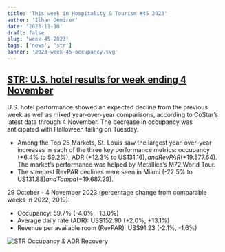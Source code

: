 ```yaml
---
title: 'This week in Hospitality & Tourism #45 2023'
author: 'Ilhan Demirer'
date: '2023-11-10'
draft: false
slug: 'week-45-2023'
tags: ['news', 'str']
banner: '2023-week-45-occupancy.svg'
---
```


## [STR: U.S. hotel results for week ending 4 November](https://str.com/press-release/us-hotel-results-week-ending-4-november)

U.S. hotel performance showed an expected decline from the previous week as well as mixed year-over-year comparisons, according to CoStar’s latest data through 4 November. The decrease in occupancy was anticipated with Halloween falling on Tuesday.

- Among the Top 25 Markets, St. Louis saw the largest year-over-year increases in each of the three key performance metrics: occupancy (+6.4% to 59.2%), ADR (+12.3% to US$131.16), and RevPAR (+19.5% to US$77.64). The market’s performance was helped by Metallica’s M72 World Tour.
- The steepest RevPAR declines were seen in Miami (-22.5% to US$131.88) and Tampa (-19.6% to US$87.29).

29 October - 4 November 2023 (percentage change from comparable weeks in 2022, 2019):

- Occupancy: 59.7% (-4.0%, -13.0%)
- Average daily rate (ADR): US$152.90 (+2.0%, +13.1%)
- Revenue per available room (RevPAR): US$91.23 (-2.1%, -1.6%)

![STR Occupancy & ADR Recovery](/images/blogimages/2023-week-45-occupancy.svg)
